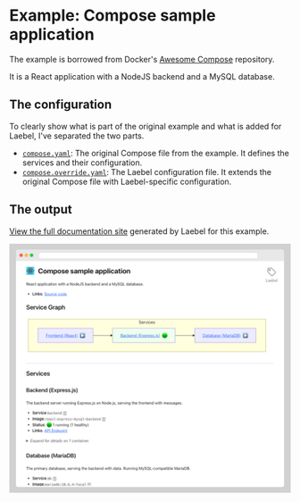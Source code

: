 # Example: Compose sample application

The example is borrowed from Docker's [Awesome Compose](https://github.com/docker/awesome-compose) repository.

It is a React application with a NodeJS backend and a MySQL database.

## The configuration

To clearly show what is part of the original example and what is added for Laebel, I've separated the two parts.
- [`compose.yaml`](./compose.yaml): The original Compose file from the example. It defines the services and their configuration.
- [`compose.override.yaml`](./compose.override.yaml): The Laebel configuration file. It extends the original Compose file with Laebel-specific configuration.

## The output

[View the full documentation site](https://rawcdn.githack.com/henrikje/laebel/v0.4.0/examples/react-express-mysql/laebel-output.html) generated by Laebel for this example.

<a href="https://rawcdn.githack.com/henrikje/laebel/v0.4.0/examples/react-express-mysql/laebel-output.html" title="Click to see the full generated documentation site."><img src="./laebel-example-screenshot.png" alt="Laebel output screenshot"></a>
